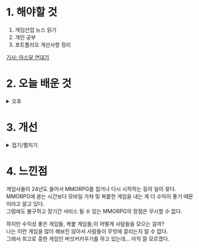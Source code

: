 
# 1. 해야할 것

1. 게임산업 뉴스 읽기 
2. 개인 공부  
3. 포트폴리오 개선사항 정리

[기사: 아스달 연대기](https://www.gameple.co.kr/news/articleView.html?idxno=208684)




# 2. 오늘 배운 것

<details>
<summary>오후</summary>

## P의 거짓 가드 시스템

### 개선 사항

퍼펙트 가드와 일반 가드로 나뉘어져 있는 가드 시스템의 개선점을 찾는다.\
게임 진행상 퓨리 어택이라는 적 개체의 특수 공격이 있는데, 회피로 피하거나 가드할 수가 없다.\
반드시 퍼펙트 가드로 막아야 하며, 일반 가드로 가드하거나 회피할 수 있는 방법은 초회차에는 불가능하다.\
즉, 퍼펙트 가드가 매우 중요해진다.

이 퍼펙트 가드에 신경이 쏠려서 다른 패턴 파훼에 신경을 쓰는 것에 대한 학습이 없다.\
이 문제는 인형의 왕 보스전에서 걸리는 시간이 알려준다.

그래서 퓨리 어택(붉은색 잔상이나오는 등)과 같은 이펙트를 가진 시스템이 추가되어야 한다.


</details>




# 3. 개선


<details>
<summary>접기/펼치기</summary>

1페이지 제안서를 기반하여 포트폴리오를 작성함.
</details>



# 4. 느낀점
게임사들이 24년도 들어서 MMORPG를 접거나 다시 시작하는 등의 일이 잦다.\
MMORPG에 쏟는 시간보다 모바일 가챠 및 복붙한 게임을 내는 게 더 수익이 좋기 때문이라고 알고 있다.\
그럼에도 불구하고 장기간 서비스 될 수 있는 MMORPG의 장점은 무시할 수 없다.

하지만 수익성 좋은 게임들, 복붙 게임들,이 어떻게 사람들을 모으는 걸까?\
나는 이런 게임을 많이 해보진 않아서 사람들이 무엇에 끌리는지 알 수 없다.\
그래서 최고로 흥한 게임인 버섯커키우기를 하고 있는데... 아직 잘 모르겠다.
